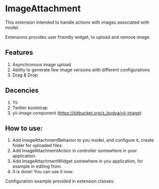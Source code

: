 # ImageAttachment

This extension intended to handle actions with images associated with model.

Extensions provides user friendly widget, to upload and remove image.

## Features

1. Asynchronous image upload
2. Ability to generate few image versions with different configurations
3. Drag & Drop

## Decencies

1. Yii
2. Twitter bootstrap
3. yii-image component (https://bitbucket.org/z_bodya/yii-image)

## How to use:

1. Add ImageAttachmentBehavior to you model, and configure it, create folder for uploaded files.
2. Add ImageAttachmentAction in controller somewhere in your application.
3. Add ImageAttachmentWidget somewhere in you application, for example in editing from.
4. It is done! You can use it now.

Configuration example provided in extension classes.